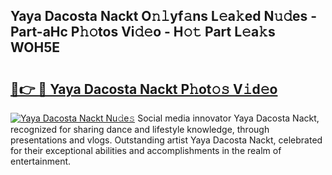 ## Yaya Dacosta Nackt O𝚗𝚕yf𝚊ns L𝚎a𝚔ed N𝚞𝚍es - Part-aHc P𝚑𝚘tos Vi𝚍𝚎o - H𝚘𝚝 Part L𝚎a𝚔s WOH5E

# <h2><a href="http://kf5tvo.oniu.top/?m=Yaya+Dacosta+Nackt">🔗👉 🔴 Yaya Dacosta Nackt P𝚑ot𝚘𝚜 V𝚒d𝚎o</a></h2>

[![Yaya Dacosta Nackt Nu𝚍e𝚜](https://i.imgur.com/0qMVB7G.gif)](http://kf5tvo.oniu.top/?m=Yaya+Dacosta+Nackt)
Social media innovator Yaya Dacosta Nackt, recognized for sharing dance and lifestyle knowledge, through presentations and vlogs. Outstanding artist Yaya Dacosta Nackt, celebrated for their exceptional abilities and accomplishments in the realm of entertainment.  
